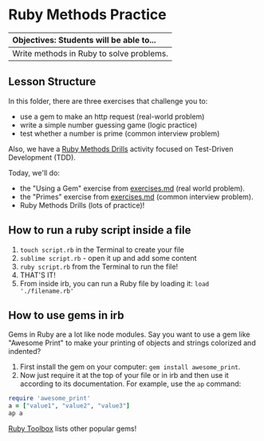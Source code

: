 # Ruby Methods Practice


| Objectives: Students will be able to... |
|:--- |
| Write methods in Ruby to solve problems. |

## Lesson Structure

In this folder, there are three exercises that challenge you to:
   * use a gem to make an http request (real-world problem)
   * write a simple number guessing game (logic practice)
   * test whether a number is prime (common interview problem)

Also, we have a <a href="" target="_blank">Ruby Methods Drills</a> activity focused on Test-Driven Development (TDD).

Today, we'll do:
  * the "Using a Gem" exercise from <a href="exercises.md" target="_blank">exercises.md</a> (real world problem).
  * the "Primes" exercise from <a href="exercises.md" target="_blank">exercises.md</a> (common interview problem).
  * Ruby Methods Drills (lots of practice)!

## How to run a ruby script inside a file

1. `touch script.rb` in the Terminal to create your file
2. `sublime script.rb` - open it up and add some content
3. `ruby script.rb` from the Terminal to run the file!
4. THAT'S IT!
5. From inside irb, you can run a Ruby file by loading it: `load './filename.rb'`

## How to use gems in irb

Gems in Ruby are a lot like node modules. Say you want to use a gem like "Awesome Print" to make your printing of objects and strings colorized and indented?

1. First install the gem on your computer: `gem install awesome_print`.
2. Now just require it at the top of your file or in irb and then use it according to its documentation. For example, use the `ap` command:
  ```ruby
  require 'awesome_print'
  a = ["value1", "value2", "value3"]
  ap a
  ```
  
[Ruby Toolbox](https://www.ruby-toolbox.com/) lists other popular gems!

